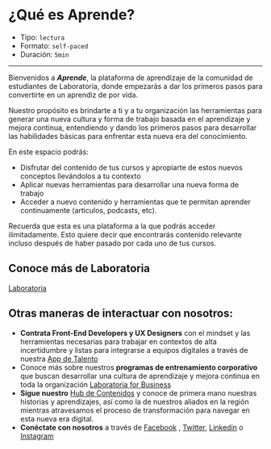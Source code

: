 # ¿Qué es Aprende?

* Tipo: `lectura`
* Formato: `self-paced`
* Duración: `5min`

***
Bienvenidos a **_Aprende_**, la plataforma de aprendizaje de la comunidad de
estudiantes de Laboratoria, donde empezarás a dar los primeros pasos para
convertirte en un aprendiz de por vida.

Nuestro propósito es brindarte a ti y a tu organización las herramientas para
generar una nueva cultura y forma de trabajo basada en el aprendizaje y mejora
continua, entendiendo y dando los primeros pasos para desarrollar las
habilidades básicas para enfrentar esta nueva era del conocimiento.

En este espacio podrás:

- Disfrutar del contenido de tus cursos y apropiarte de estos nuevos conceptos
llevándolos a tu contexto  
- Aplicar nuevas herramientas para desarrollar una nueva forma de trabajo
- Acceder a nuevo contenido y herramientas que te permitan aprender
continuamente (artículos, podcasts, etc).   

Recuerda que esta es una plataforma a la que podrás acceder ilimitadamente. Esto
quiere decir que encontrarás contenido relevante incluso después de haber pasado
por cada uno de tus cursos.

## Conoce más de Laboratoria

[Laboratoria](https://vimeo.com/345548848)

## Otras maneras de interactuar con nosotros:

* **Contrata Front-End Developers y UX Designers** con el mindset y  las
herramientas necesarias para trabajar en contextos de alta incertidumbre y
listas para integrarse a equipos digitales a través de nuestra [App de Talento](https://bit.ly/3cCNnEj)
* Conoce más sobre nuestros **programas de entrenamiento corporativo**
que buscan desarrollar una cultura de aprendizaje y mejora continua en toda la
organización [Laboratoria for Business](https://empresas.laboratoria.la/corporate-training)
* **Sígue nuestro** [Hub de Contenidos](https://bit.ly/2BDlBuK) y conoce de primera mano nuestras historias y aprendizajes, así como la de nuestros aliados en la región mientras atravesamos
el proceso de transformación para navegar en esta nueva era digital.
* **Conéctate con nosotros** a través de [Facebook](https://www.facebook.com/laboratoriala/)
, [Twitter](https://twitter.com/Laboratoriala), [Linkedin](https://www.linkedin.com/school/laboratoriala/)
o [Instagram](https://www.instagram.com/laboratoriala/)
